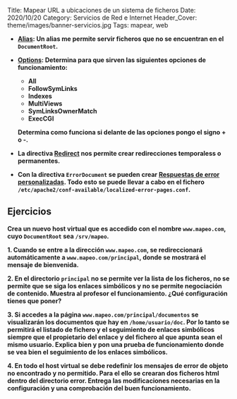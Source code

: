 Title: Mapear URL a ubicaciones de un sistema de ficheros
Date: 2020/10/20
Category: Servicios de Red e Internet
Header_Cover: theme/images/banner-servicios.jpg
Tags: mapear, web

- **[Alias](http://httpd.apache.org/docs/2.4/mod/mod_alias.html#alias): Un alias me permite servir ficheros que no se encuentran en el `DocumentRoot`.**

- **[Options](http://httpd.apache.org/docs/2.4/mod/core.html#options): Determina para que sirven las siguientes opciones de funcionamiento:**

    - **All**
    - **FollowSymLinks**
    - **Indexes**
    - **MultiViews**
    - **SymLinksOwnerMatch**
    - **ExecCGI**

    **Determina como funciona si delante de las opciones pongo el signo + o -.**

- **La directiva [Redirect](http://httpd.apache.org/docs/2.4/mod/mod_alias.html#redirect) nos permite crear redirecciones temporaless o permanentes.**

- **Con la directiva `ErrorDocument` se pueden crear [Respuestas de error personalizadas](http://httpd.apache.org/docs/2.4/custom-error.html). Todo esto se puede llevar a cabo en el fichero `/etc/apache2/conf-available/localized-error-pages.conf`.**


## Ejercicios

**Crea un nuevo host virtual que es accedido con el nombre `www.mapeo.com`, cuyo `DocumentRoot` sea `/srv/mapeo`.**

**1. Cuando se entre a la dirección `www.mapeo.com`, se redireccionará automáticamente a `www.mapeo.com/principal`, donde se mostrará el mensaje de bienvenida.**

**2. En el directorio `principal` no se permite ver la lista de los ficheros, no se permite que se siga los enlaces simbólicos y no se permite negociación de contenido. Muestra al profesor el funcionamiento. ¿Qué configuración tienes que poner?**

**3. Si accedes a la página `www.mapeo.com/principal/documentos` se visualizarán los documentos que hay en `/home/usuario/doc`. Por lo tanto se permitirá el listado de fichero y el seguimiento de enlaces simbólicos siempre que el propietario del enlace y del fichero al que apunta sean el mismo usuario. Explica bien y pon una prueba de funcionamiento donde se vea bien el seguimiento de los enlaces simbólicos.**

**4. En todo el host virtual se debe redefinir los mensajes de error de objeto no encontrado y no permitido. Para el ello se crearan dos ficheros html dentro del directorio error. Entrega las modificaciones necesarias en la configuración y una comprobación del buen funcionamiento.**
